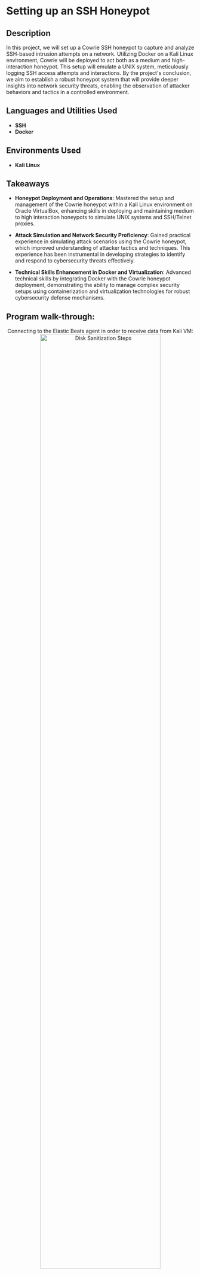<h1>Setting up an SSH Honeypot</h1>


<h2>Description</h2>
In this project, we will set up a Cowrie SSH honeypot to capture and analyze SSH-based intrusion attempts on a network. Utilizing Docker on a Kali Linux environment, Cowrie will be deployed to act both as a medium and high-interaction honeypot. This setup will emulate a UNIX system, meticulously logging SSH access attempts and interactions. By the project's conclusion, we aim to establish a robust honeypot system that will provide deeper insights into network security threats, enabling the observation of attacker behaviors and tactics in a controlled environment.<br />


<h2>Languages and Utilities Used</h2>


- <b>SSH</b>
- <b>Docker</b>

<h2>Environments Used </h2>

- <b>Kali Linux</b> 

<h2>Takeaways</h2>

- <b>Honeypot Deployment and Operations</b>: Mastered the setup and management of the Cowrie honeypot within a Kali Linux environment on Oracle VirtualBox, enhancing skills in deploying and maintaining medium to high interaction honeypots to simulate UNIX systems and SSH/Telnet proxies.


- <b>Attack Simulation and Network Security Proficiency</b>: Gained practical experience in simulating attack scenarios using the Cowrie honeypot, which improved understanding of attacker tactics and techniques. This experience has been instrumental in developing strategies to identify and respond to cybersecurity threats effectively.

- <b>Technical Skills Enhancement in Docker and Virtualization</b>: Advanced technical skills by integrating Docker with the Cowrie honeypot deployment, demonstrating the ability to manage complex security setups using containerization and virtualization technologies for robust cybersecurity defense mechanisms.


<h2>Program walk-through:</h2>

<p align="center">
Connecting to the Elastic Beats agent in order to receive data from Kali VM: <br/>
<img src="Agent Verifed Connection.PNG" height="80%" width="80%" alt="Disk Sanitization Steps"/>
<br />
<br />
Generating security events using nmap for the SIEM to pick up on:  <br/>
<img src="Generating Security Events on Kali.PNG" height="80%" width="80%" alt="Disk Sanitization Steps"/>
<br />
<br />
Log analysis: <br/>
<img src="Log Analysis.PNG" height="80%" width="80%" alt="Disk Sanitization Steps"/>
<br />
<br />
Custom query for nmap: <br/>
<img src="Custom Query.PNG" height="80%" width="80%" alt="Disk Sanitization Steps"/>
<br />
<br />

<br />
<br />
Dashboard containing security events:  <br/>
<img src="Dashboard.PNG" height="80%" width="80%" alt="Disk Sanitization Steps"/>
<br />
<br />


<br />
<br />
Alert to detect security events via email:  <br/>
<img src="Email Alert Setup.PNG" height="80%" width="80%" alt="Disk Sanitization Steps"/>
<br />
<br /> 
</p>

<!--
 ```diff
- text in red
+ text in green
! text in orange
# text in gray
@@ text in purple (and bold)@@
```
--!>
